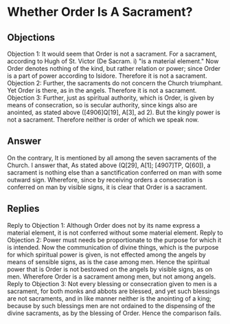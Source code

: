 # Whether Order Is A Sacrament?
## Objections
Objection 1: It would seem that Order is not a sacrament. For a sacrament, according to Hugh of St. Victor (De Sacram. i) "is a material element." Now Order denotes nothing of the kind, but rather relation or power; since Order is a part of power according to Isidore. Therefore it is not a sacrament.
Objection 2: Further, the sacraments do not concern the Church triumphant. Yet Order is there, as in the angels. Therefore it is not a sacrament.
Objection 3: Further, just as spiritual authority, which is Order, is given by means of consecration, so is secular authority, since kings also are anointed, as stated above ([4906]Q[19], A[3], ad 2). But the kingly power is not a sacrament. Therefore neither is order of which we speak now.
## Answer
On the contrary, It is mentioned by all among the seven sacraments of the Church.
I answer that, As stated above (Q[29], A[1]; [4907]TP, Q[60]), a sacrament is nothing else than a sanctification conferred on man with some outward sign. Wherefore, since by receiving orders a consecration is conferred on man by visible signs, it is clear that Order is a sacrament.
## Replies
Reply to Objection 1: Although Order does not by its name express a material element, it is not conferred without some material element.
Reply to Objection 2: Power must needs be proportionate to the purpose for which it is intended. Now the communication of divine things, which is the purpose for which spiritual power is given, is not effected among the angels by means of sensible signs, as is the case among men. Hence the spiritual power that is Order is not bestowed on the angels by visible signs, as on men. Wherefore Order is a sacrament among men, but not among angels.
Reply to Objection 3: Not every blessing or consecration given to men is a sacrament, for both monks and abbots are blessed, and yet such blessings are not sacraments, and in like manner neither is the anointing of a king; because by such blessings men are not ordained to the dispensing of the divine sacraments, as by the blessing of Order. Hence the comparison fails.